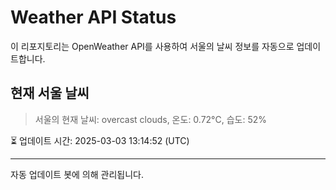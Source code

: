 
# Weather API Status

이 리포지토리는 OpenWeather API를 사용하여 서울의 날씨 정보를 자동으로 업데이트합니다.

## 현재 서울 날씨
> 서울의 현재 날씨: overcast clouds, 온도: 0.72°C, 습도: 52%

⏳ 업데이트 시간: 2025-03-03 13:14:52 (UTC)

---
자동 업데이트 봇에 의해 관리됩니다.
